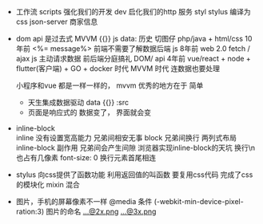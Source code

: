 - 工作流 
  scripts 强化我们的开发
  dev  启化我们的http 服务 
  styl stylus 编译为css 
  json-server  商家信息 
- dom api 是过去式
  MVVM {{}}   js  data: 
  历史  切图仔  php/java + html/css 10年前 <%= message%> 前端不需要了解数据后端 
  js 8年前 web 2.0 fetch / ajax js 主动请求数据
  前后端分庭搞礼 DOM/ api 
  4年前 vue/react + node + flutter(客户端) + GO + docker   时代 MVVM 时代 连数据也要处理 

  小程序和vue 都是一样一样的， 
  mvvm 优秀的地方在于 简单 
  - 天生集成数据驱动  data {{}} :src
  - 页面是响应式的 数据变了， 界面就会变 

- inline-block  
  inline 没有设置宽高能力 兄弟间相安无事
  block 兄弟间换行
  两列式布局  inline-block  副作用 兄弟间会产生间隙  浏览器实现inline-block的天坑 换行\n 也占有几像素 
    font-size: 0
    换行元素首尾相连

- stylus 向css提供了函数功能
  利用返回值的叫函数
  要复用css代码 完成了css的模块化 mixin 混合

- 图片，手机的屏幕像素不一样
  @media 条件 (-webkit-min-device-pixel-ration:3) 
  图片的命名 ...@2x.png ...@3x.png 